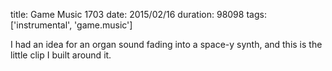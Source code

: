 title: Game Music 1703
date: 2015/02/16
duration: 98098
tags: ['instrumental', 'game.music']

I had an idea for an organ sound fading into a space-y synth, and this is the little clip I built around it.
